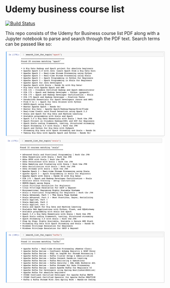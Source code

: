 # Udemy business course list
[![Build Status](https://travis-ci.org/joemccann/dillinger.svg?branch=master)](https://travis-ci.org/joemccann/dillinger)

This repo consists of the Udemy for Business course list PDF along with a Jupyter notebook to parse and search through the PDF text. Search terms can be passed like so:


![Image of Yaktocat](assets/spark.png)
![Image of Yaktocat](assets/scala.png)
![Image of Yaktocat](assets/kafka.png)